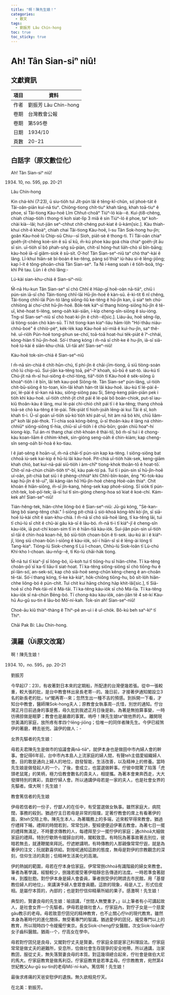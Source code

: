 ```yaml
---
title: "啊！陳先生娘！"
categories:
  - 散文
tags:
  - 劉振芳 Lâu Chín-hong
toc: true
toc_sticky: true
---
```


# Ah! Tân Sian-siⁿ niû!

## 文獻資訊

| 項目 | 資料 |
|---|---|
| 作者 | 劉振芳 Lâu Chín-hong |
| 卷期 | 台灣教會公報 |
| 卷期 | 第595卷 |
| 日期 | 1934/10 |
| 頁數 | 20-21 |

## 白話字（原文數位化）

Ah! Tân Sian-siⁿ niû!

1934. 10, no. 595, pp. 20-21

Lâu Chín-hong

Kin chá-khí (7:23), ū siu-tio̍h tuì Ji̍t-pún lâi ê tēng-kî-chûn, só͘ phoè-ta̍t ê Tâi-oân-piān kuí-nā tiuⁿ. Chiông-tiong chi̍t-tiuⁿ khah tāng, khah toā-tiuⁿ ê phoe, sī Tâi-tiong Kàu-hoē Lîm Chhut-choâⁿ Tiúⁿ-ló kià--ê. Kuí-jti8-chêng, chiah chiap-tio̍h i thong-ti koh siat-li̍p 3 miâ ê sin Tiúⁿ-ló ê phoe, taⁿ koh-chài kià--lâi; hut-jiân seⁿ-chhut chi̍t-chéng put-kiat ê û-kám[sic.]. Kàu thiah-khui chi̍t-ē khoàⁿ, chiah chai Tâi-tiong Kàu-hoē, I-su Tân Sok-hong hu-jîn; goân Kàu-hoē Iú Chip-sū Chiu--sī Sioh, pia̍t-sè ê thong-ti. Tī Tâi-oân chiaⁿ goe̍h-ji̍t-chêng koè-sin ê sū sī kū, m̄-kú phoe kàu goá chia chiaⁿ goe̍h-ji̍t āu sī sin. uī-tio̍h sī bô phah-sǹg sū-piàn, chi̍t-sî hóng-hut lia̍h-chò sī bîn-bāng; kàu-hoē iā-sī giâm-siok ê sū-si̍t. O͘-ho͘! Tân Sian-seⁿ-niû taⁿ chò thaⁿ-kài ê lâng. Lī-khui hiān-sè bí-boán ê ke-têng, pàng só͘ thiàⁿ iú-hàu sì-ê lēng-jiōng; kap î-it ê tông-phoān-chiá Tân Sian-seⁿ. Ta Ni í-keng soah i ê tio̍h-boâ, tńg-khì Pē tau. Lūn i ê chò lâng:-

Lú-kài sian-khu-chiá ê Sian-siⁿ-niû:

M̄-nā Hu-kun Tân Sian-seⁿ sī chò Chhī ê Hia̍p-gī hoē-oân nā-tiāⁿ, chiū i pún-sin iā-sī chò Tâin-tiong chhī-lāi Hū-jîn-hoē ê kàn-sū. ē-kì-tit 6 nî chêng, Tâi-tiong chhī-lāi Pún-tó lâng siōng-liû ke-têng ê hū-jîn kan, ū siaⁿ teh chú-chhiòng ài cho͘-chit hū-jîn-hoē. Bo̍k-tek káⁿ-sī thang hiòng-siōng hū-jîn ê tē-uī, khé-hoat tì-lêng, seng-oa̍h kái-siān, í-ki̍p cheng-sîn-siōng ê siu-ióng. Tng-sî Sian-seⁿ-niû sī chò hoat-kí-jîn ê chi̍t--ê[sic.]. Liáu-āu, hoē sêng-li̍p, iā tiòng-soán chò kàn-sū. Tī hit tiong-kan kiaⁿ-liáu hām-lo̍h "Hó͘-thâu niáu-chhú-boé" ê chhiò-pèⁿ, ke̍k-le̍k kap Kàu-hoē sò͘-miâ ê kuì-hu-jîn, saⁿ thê-hê. uī-rio̍h Pún-hoē tong-phun se-chó͘, toā-toā hoat-hui te̍k-pia̍t ê īⁿ-chhái, kòng-hiàn tī hū-jîn-hoē. Só͘-í thang kóng i m̄-nā sī chi̍t-ke ê hu-jîn, iā-sī siā-hoē lú-kài ê siān-khu-chiá. Uí-tāi ah! Sian-seⁿ-niû!

Kàu-hoē tok-sìn-chiá ê Sian-seⁿ-niû

I m̄-nā sìn-chiá ê chi̍t-hūn-chú, tī phí-jîn ê chāi-jīm-tiong, ū siū tiòng-soán chò lú chip-sū. Sui-jiân ka-têng toā, pēⁿ-īⁿ khoah, sū-bū ê sat-tò. iáu-kú tī Chú-ji̍t nā m̄-sī hui-siông ê-chó͘-tòng, tiāⁿ-tio̍h tī Kàu-hoē ê se̍k-siōng ū khoàⁿ-tio̍h i ê bīn, lâi teh kau-poê Siōng-tè. Tân Sian-seⁿ pún-lâng, uī-tio̍h chit-bū-siōng ê to-toan, kīn-lâi khah hán-tit lâi kàu-hoē. iáu-kú tī lé-pài ē-po͘, lé-pài ê sî-kan nā kàu, siông-siông pau Si, Sèng-keng piān-piān pek i tio̍h khì kàu-hoē. uī-tio̍h chhit-ji̍t chi̍t pái ê lé-pài bô boán-chiok, put-sî iau-kiû thoân-kàu ê lâng, muí lé-pài chì-chió chi̍t pái tī i ê ka-têng; thang chhoā toā-sè chò ka-têng ê lé-pài. Te̍k-pia̍t tī hioh-joa̍h lēng-ài kui Tâi ê sî, koh khah tì-ì. Ū-sî goán uī-tio̍h sū-kò͘ tio̍h khì pa̍t-uī, hit àm nā bô khì, chiū liâm-piⁿ koh lâi pài-thok. Tī-chia soà kóng-bêng, ū-sî thoân-kàu ê lâng ná chhin-chhiūⁿ siông-siông tī-hia, chiū-sī uī-tio̍h i ê chù-bûn; goán chiū hoaⁿ-hí kiong-kip. Tuì án-ni thang chai chit-khoán ê thài-tō͘, bô m̄-sī tuì i ê chong-kàu koan-liām ê chhim-khek, sìn-gióng seng-oa̍h ê chin-kiàm; kap cheng-sîn seng-oa̍h bí-hoà ê ko-tiau.

I ê jiat-sêng ê hoān-uî, m̄-nā chāi-tī pún-sin kap ka-têng. I siông-siông bat chhoā iú-sek kai-kip ê hū-lú lâi kàu-hoē. Pit-chiá uī-tio̍h ha̍k-sek, keng-giām khah chió, bat kui-nā-pái siū-tio̍h i àm-chīⁿ tiong-khok thoân-tō ê hoat-tō͘. Chi̍t-sî ná-chún chia̍h-tio̍h tiⁿ-bī, kàu pak-tó͘ pá. Tuì tī i pún-sin sī hū-jîn-hoē uí-oân, pit-chiá bat siū i ê phèng-chhiáⁿ khì Chhī-bîn-koán, ēng "Ki-tok-kàu kap hū-jîn ê tē-uī", lâi káng-ián hō͘ Hū-jîn-hoē chèng Hoē-oân thiaⁿ. Chit khoán ê hiān-siōng, m̄-sī jîn-kang, hêng-sek kap phoê-siòng. Sī sio̍k tī pún-chit-tek, loē-pō͘-tek; iā-sī tuì tī sìn-gióng cheng-hoa só͘ kiat ê koé-chí. Kám-kek ah! Sian-seⁿ-niû!

Tián-hêng-tek, hiân-chhe liông-bó ê Sian-seⁿ-niû: Jū-gú kóng, "Sè-kan-lâng bô siang-têng châi." Í-siōng pit-chiá ū sió-khoá kóng-khí kò͘-jîn, sī siā-hoē lú-kài chi̍t ê sian-khu-chiá. I m̄-nā sī chò siā-hoē lâng, tī ka-têng lāi, tuì tī chú-lú sī chi̍t ê chû-ài gâu kà-sī ê lāu-bó. m̄-nā tì-ì tī kiáⁿ-jî ê cheng-sîn kàu-io̍k, iā put-chí koan-sim tī in ê hiān-tiā kàu-io̍k. Sui-jiân pún-sin uī-tio̍h sî-tāi ê chìn-hoà koan-hē, bô siū-tio̍h choan-bûn ê tì-sek. iáu-kú ài i ê kiáⁿ-jî, lóng siū choan-bûn í-siōng ê kàu-io̍k, só͘-í hiān-sî sì ê lēng-ài lóng tī Tang-kiaⁿ. Tióng-lú Siok-cheng tī Lú I-choan, Chhù-lú Siok-loân tī Lú-chú Khí-kho I-choan. iáu-nn̄g--ê, tī Ko-lú chāi-ha̍k tiong.

M̄-nā tuì tī kiaⁿ-jî sī liông-bó, iū-koh tuì tī tiōng-hu sī hiân-chhe. Tī ka-têng choân-pō͘ sī ka-tī liāu-lí siat-hoat. Tī ka-têng siông-siông sī chò tiōng-hu ê pī-lān-só͘, an-sek-só͘, kap chò siā-hoē seng-chûn kēng-cheng ê an-choân tē-tài. Só͘-í thang kóng, tī-ke kà-kiáⁿ, ho̍k-chiông tiōng-hu, bô si̍t-lo̍h hiân-chhe liông-bó ê pún-chit. Tuì chit kuí hāng chóng ha̍p khit-lâi[sic.], tī Siā-hoē sī chò Pek-tāi-nî ê Má-tāi. Tī ka-têng káu-io̍k sī chò Má-līa. Tī ka-têng kàu-io̍k sī ná-chún Bēng-bó. Tī chong-kàu kàu-io̍k, oán-jiân tē 4 sè-kí Kàu-hū Au-gū su-tin ê lāu-bó Mô͘-ní-kah. Tok-sìn ah! Sian-seⁿ-niû!

Choè-āu kiû thiàⁿ-thàng ê Thiⁿ-pē an-uì i ê uî-cho̍k. Bô-kú beh saⁿ-kìⁿ tī Thiⁿ.

Chāi Pak Bí: Lâu Chín-hong.

## 漢羅（Ùi原文改寫）

啊！陳先生娘！

1934. 10，no. 595，pp. 20-21

劉振芳

今早起(7：23)，有收著對日本來的定期船，所配達的台灣便幾若張。從中一張較重，較大張的批，是台中教會林出泉長老寄--的。幾日前，才接著伊通知閣設立3名的新長老的批，taⁿ閣再寄--來；忽然生出一種不吉的預感。到拆開一下看，才知台中教會，醫師陳Sok-hong夫人；原教會女執事周--氏惜，別世的通知。佇台灣正月日前過身的事是舊，毋久批到我遮正月日後是新。為著是無拍算事變，一時彷彿掠做是眠夢；教會也是嚴肅的事實。嗚呼！陳先生娘taⁿ做他界的人。離開現世美滿的家庭，放所疼有孝四个lēng-jiōng；佮唯一的同伴者陳先生。今伊已經煞伊的著磨，轉去爸兜。論伊的做人：-

女界先驅者的先生娘：

毋若夫君陳先生是做市的協議會員nā-tiāⁿ，就伊本身也是做田中市內婦人會的幹事。會記得6年前，台中市內本島人上流家庭的婦人間，有聲teh主倡愛組織婦人會。目的敢是通向上婦人的地位，啟發智能，生活改善，以及精神上的修養。當時先生娘是做發起人的一个。了後，會成立，也當選做幹事。佇彼中間驚了陷落「虎頭老鼠尾」的笑柄，極力佮教會數名的貴夫人，相提攜。為著本會東奔西走，大大發揮特別的異彩，貢獻佇婦人會。所以通講伊毋若是一家的夫人，也是社會女界的先驅者。偉大啊！先生娘！

教會篤信者的先生娘

伊毋若信者的一份子，佇鄙人的在任中，有受當選做女執事。雖然家庭大，病院闊，事務的殺到。猶過佇主日若毋是非常的阻擋，定著佇教會的席上有看著伊的面，來teh交陪上帝。陳先生本人，為著職務上的多端，近來較罕得來教會。猶過佇禮拜下晡，禮拜的時間若到，常常包詩，聖經便便迫伊著去教會。為著七日一擺的禮拜無滿足，不時要求傳教的人，每禮拜至少一擺佇伊的家庭；通chhoā大細做家庭的禮拜。特別佇歇熱令嬡歸台的時，閣較致意。有時阮為著事故著去別位，彼暗若無去，就連鞭閣來拜託。佇遮紲講明，有時傳教的人那親像常常佇遐，就是為著伊的注文；阮就歡喜供給。對按呢通知這款的態度，無毋是對伊的宗教觀念的深刻，信仰生活的真劍；佮精神生活美化的高潮。

伊的熱誠的範圍，毋若在佇本身佮家庭。伊常常捌chhoā有識階級的婦女來教會。筆者為著學識，經驗較少，捌幾若擺受著伊暗靜忠告傳道的法度。一時若準食著甜味，到腹肚飽。對佇伊本身是婦人會委員，筆者捌受伊的聘請去市民館，用「基督教佮婦人的地位」，來講演予婦人會眾會員聽。這款的現象，毋是人工，形式佮皮相。是屬佇本質的，內部的；也是對佇信仰精華所結的果子。感激啊！先生娘！

典型的，賢妻良母的先生娘：喻語講，「世間人無雙重才。」以上筆者有小可講起故人，是社會女界一个先驅者。伊毋若是做社會人，佇家庭內，對佇子女是一个慈愛gâu教示的老母。毋若致意佇囝兒的精神教育，也不止關心佇in的現代教育。雖然本身為著時代的進化關係，無受著專門的智識。猶過愛伊的囝兒，攏受專門以上的教育，所以現時四个令嬡攏佇東京。長女Siok-cheng佇女醫館，次女Siok-loân佇女子齒科醫館。猶兩--个，佇高女在學中。

毋若對佇囝兒是良母，又閣對佇丈夫是賢妻。佇家庭全部是家己料理設法。佇家庭常常是做丈夫的避難所，安息所，佮做社會生存競爭的安全地帶。所以通講，治家教囝，服從丈夫，無失落賢妻良母的本質。對這幾項總合起來，佇社會是做伯大尼的馬大。佇家庭教育是做馬利亞。佇家庭教育是若準孟母。佇宗教教育，宛然第4世紀教父Au-gū su-tin的老母Mô͘-ní-kah。篤信啊！先生娘！

最後求疼痛的天爸安慰伊的遺族。無久欲相見佇天。

在北美：劉振芳。
